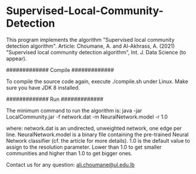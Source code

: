# Supervised-Local-Community-Detection

This program implements the algorithm "Supervised local community detection algorithm".
Article: Choumane, A. and Al-Akhrass, A. (2021) "Supervised local community detection algorithm", Int. J. Data Science (to appear).

#############
Compile
#############

To compile the source code again, execute ./compile.sh under Linux. Make sure you have JDK 8 installed.

#############
Run
#############

The minimum command to run the algorithm is:
java -jar LocalCommunity.jar -f network.dat -m NeuralNetwork.model -r 1.0

where:
	network.dat is an undirected, unweighted network, one edge per line.
	NeuralNetwork.model is a binary file containing the pre-trained Neural Network classifier (cf. the article for more details).
	1.0 is the default value to assign to the resolution parameter. Lower than 1.0 to get smaller communities and higher than 1.0 to get bigger ones.


Contact us for any question: ali.choumane@ul.edu.lb
